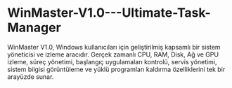 # WinMaster-V1.0---Ultimate-Task-Manager
WinMaster V1.0, Windows kullanıcıları için geliştirilmiş kapsamlı bir sistem yöneticisi ve izleme aracıdır.   Gerçek zamanlı CPU, RAM, Disk, Ağ ve GPU izleme, süreç yönetimi, başlangıç uygulamaları kontrolü, servis yönetimi, sistem bilgisi görüntüleme ve yüklü programları kaldırma özelliklerini tek bir arayüzde sunar.
